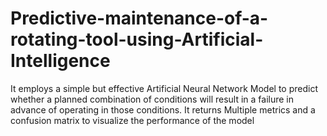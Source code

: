 # Predictive-maintenance-of-a-rotating-tool-using-Artificial-Intelligence
It employs a simple but effective Artificial Neural Network Model to predict whether a planned combination of conditions will result in a failure in advance of operating in those conditions. It returns Multiple metrics and a confusion matrix to visualize the performance of the model
